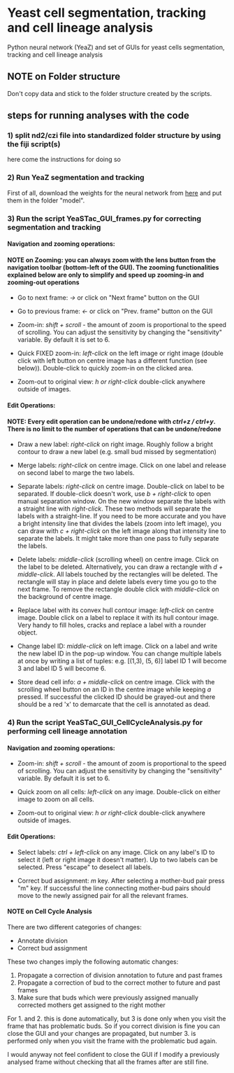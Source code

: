 # Yeast cell segmentation, tracking and cell lineage analysis
Python neural network (YeaZ) and set of GUIs for yeast cells segmentation, tracking and cell lineage analysis

## NOTE on Folder structure

Don't copy data and stick to the folder structure created by the scripts.

## steps for running analyses with the code
### 1) split nd2/czi file into standardized folder structure by using the fiji script(s)
here come the instructions for doing so

### 2) Run YeaZ segmentation and tracking

First of all, download the weights for the neural network from [here](https://drive.google.com/file/d/1CO7uF-werl9y8s3Fel0cVjRHCdXRf2Ly/view?usp=sharing) and put them in the folder "model".

### 3) Run the script YeaSTac_GUI_frames.py for correcting segmentation and tracking

#### Navigation and zooming operations:

#### NOTE on Zooming: you can always zoom with the lens button from the navigation toolbar (bottom-left of the GUI). The zooming functionalities explained below are only to simplify and speed up zooming-in and zooming-out operations

- Go to next frame: *&rarr;* or click on "Next frame" button on the GUI
- Go to previous frame: *&larr;* or click on "Prev. frame" button on the GUI

- Zoom-in: *shift + scroll* - the amount of zoom is proportional to the speed of scrolling. You can adjust the sensitivity by changing the "sensitivity" variable. By default it is set to 6.

- Quick FIXED zoom-in: *left-click* on the left image or right image (double click with left button on centre image has a different function (see below)). Double-click to quickly zoom-in on the clicked area.

- Zoom-out to original view: *h or right-click* double-click anywhere outside of images.

#### Edit Operations:

#### NOTE: Every edit operation can be undone/redone with *ctrl+z / ctrl+y*. There is no limit to the number of operations that can be undone/redone

- Draw a new label: *right-click* on right image. Roughly follow a bright contour to draw a new label (e.g. small bud missed by segmentation)

- Merge labels: *right-click* on centre image. Click on one label and release on second label to marge the two labels.

- Separate labels: *right-click* on centre image. Double-click on label to be separated. If double-click doesn't work, use *b + right-click* to open manual separation window. On the new window separate the labels with a straight line with *right-click*. These two methods will separate the labels with a straight-line. If you need to be more accurate and you have a bright intensity line that divides the labels (zoom into left image), you can draw with *c + right-click* on the left image along that intensity line to separate the labels. It might take more than one pass to fully separate the labels.

- Delete labels: *middle-click* (scrolling wheel) on centre image. Click on the label to be deleted. Alternatively, you can draw a rectangle with *d + middle-click*. All labels touched by the rectangles will be deleted. The rectangle will stay in place and delete labels every time you go to the next frame. To remove the rectangle double click with *middle-click* on the background of centre image.

- Replace label with its convex hull contour image: *left-click* on centre image. Double click on a label to replace it with its hull contour image. Very handy to fill holes, cracks and replace a label with a rounder object.

- Change label ID: *middle-click* on left image. Click on a label and write the new label ID in the pop-up window. You can change multiple labels at once by writing a list of tuples:
e.g. [(1,3), (5, 6)] label ID 1 will become 3 and label ID 5 will become 6.

- Store dead cell info: *a + middle-click* on centre image. Click with the scrolling wheel button on an ID in the centre image while keeping *a* pressed. If successful the clicked ID should be grayed-out and there should be a red 'x' to demarcate that the cell is annotated as dead.


### 4) Run the script YeaSTaC_GUI_CellCycleAnalysis.py for performing cell lineage annotation

#### Navigation and zooming operations:

- Zoom-in: *shift + scroll* - the amount of zoom is proportional to the speed of scrolling. You can adjust the sensitivity by changing the "sensitivity" variable. By default it is set to 6.

- Quick zoom on all cells: *left-click* on any image. Double-click on either image to zoom on all cells.

- Zoom-out to original view: *h or right-click* double-click anywhere outside of images.

#### Edit Operations:

- Select labels: *ctrl + left-click* on any image. Click on any label's ID to select it (left or right image it doesn't matter). Up to two labels can be selected. Press "escape" to deselect all labels.

- Correct bud assignment: *m* key. After selecting a mother-bud pair press "m" key. If successful the line connecting mother-bud pairs should move to the newly assigned pair for all the relevant frames.

#### NOTE on Cell Cycle Analysis

There are two different categories of changes:
- Annotate division
- Correct bud assignment

These two changes imply the following automatic changes:

1. Propagate a correction of division annotation to future and past frames
2. Propagate a correction of bud to the correct mother to future and past frames
3. Make sure that buds which were previously assigned manually corrected mothers get assigned to the right mother

For 1. and 2. this is done automatically, but 3 is done only when you visit the frame that has problematic buds. So if you correct division is fine you can close the GUI and your changes are propagated, but number 3. is performed only when you visit the frame with the problematic bud again.

I would anyway not feel confident to close the GUI if I modify a previously analysed frame without checking that all the frames after are still fine.
